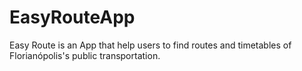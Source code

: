 # EasyRouteApp
Easy Route is an App that help users to find routes and timetables of Florianópolis's public transportation.
